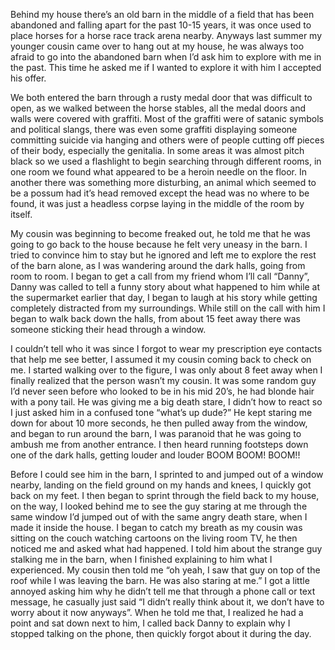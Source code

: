 Behind my house there’s an old barn in the middle of a field that has been abandoned and falling apart for the past 10-15 years, it was once used to place horses for a horse race track arena nearby. Anyways last summer my younger cousin came over to hang out at my house, he was always too afraid to go into the abandoned barn when I’d ask him to explore with me in the past. This time he asked me if I wanted to explore it with him I accepted his offer. 


We both entered the barn through a rusty medal door that was difficult to open, as we walked between the horse stables, all the medal doors and walls were covered with graffiti. Most of the graffiti were of satanic symbols and political slangs, there was even some graffiti displaying someone committing suicide via hanging and others were of people cutting off pieces of their body, especially the genitalia. In some areas it was almost pitch black so we used a flashlight to begin searching through different rooms, in one room we found what appeared to be a heroin needle on the floor. In another there was something more disturbing, an animal which seemed to be a possum had it’s head removed except the head was no where to be found, it was just a headless corpse laying in the middle of the room by itself. 


My cousin was beginning to become freaked out, he told me that he was going to go back to the house because he felt very uneasy in the barn. I tried to convince him to stay but he ignored and left me to explore the rest of the barn alone, as I was wandering around the dark halls, going from room to room. I began to get a call from my friend whom I’ll call “Danny”, Danny was called to tell a funny story about what happened to him while at the supermarket earlier that day, I began to laugh at his story while getting completely distracted from my surroundings. While still on the call with him I began to walk back down the halls, from about 15 feet away there was someone sticking their head through a window.


 I couldn’t tell who it was since I forgot to wear my prescription eye contacts that help me see better, I assumed it my cousin coming back to check on me. I started walking over to the figure, I was only about 8 feet away when I finally realized that the person wasn’t my cousin. It was some random guy I’d never seen before who looked to be in his mid 20’s, he had blonde hair with a pony tail. He was giving me a big death stare, I didn’t how to react so I just asked him in a confused tone “what’s up dude?” He kept staring me down for about 10 more seconds, he then pulled away from the window, and began to run around the barn, I was paranoid that he was going to ambush me from another entrance. I then heard running footsteps down one of the dark halls, getting louder and louder BOOM BOOM! BOOM!!


Before I could see him in the barn, I sprinted to and jumped out of a window nearby, landing on the field ground on my hands and knees, I quickly got back on my feet. I then began to sprint through the field back to my house, on the way, I looked behind me to see the guy staring at me through the same window I’d jumped out of with the same angry death stare, when I made it inside the house. I began to catch my breath as my cousin was sitting on the couch watching cartoons on the living room TV, he then noticed me and asked what had happened. I told him about the strange guy stalking me in the barn, when I finished explaining to him what I experienced. My cousin then told me “oh yeah, I saw that guy on top of the roof while I was leaving the barn. He was also staring at me.” I got a little annoyed asking him why he didn’t tell me that through a phone call or text message, he casually just said “I didn’t really think about it, we don’t have to worry about it now anyways”. When he told me that, I realized he had a point and sat down next to him, I called back Danny to explain why I stopped talking on the phone, then quickly forgot about it during the day.